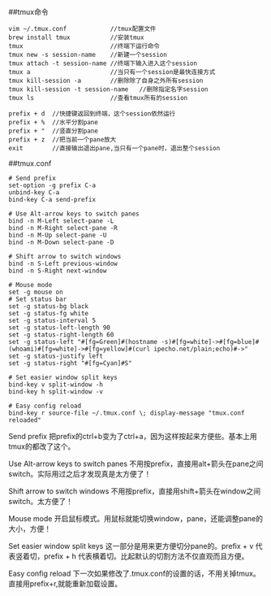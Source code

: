 ##tmux命令
```
vim ~/.tmux.conf            //tmux配置文件
brew install tmux           //安装tmux
tmux                        //终端下运行命令
tmux new -s session-name    //新建一个session
tmux attach -t session-name //终端下输入进入这个session
tmux a                      //当只有一个session是最快连接方式
tmux kill-session -a        //删除除了自身之外所有session
tmux kill-session -t session-name   //删除指定名字session
tmux ls                     //查看tmux所有的session

prefix + d  //快捷键返回到终端，这个session依然运行
prefix + %  //水平分割pane
prefix + "  //竖直分割pane
prefix + z  //把当前一个pane放大
exit        //直接输出退出pane,当只有一个pane时，退出整个session
```
##tmux.conf
```
# Send prefix
set-option -g prefix C-a
unbind-key C-a
bind-key C-a send-prefix

# Use Alt-arrow keys to switch panes
bind -n M-Left select-pane -L
bind -n M-Right select-pane -R
bind -n M-Up select-pane -U
bind -n M-Down select-pane -D

# Shift arrow to switch windows
bind -n S-Left previous-window
bind -n S-Right next-window

# Mouse mode
set -g mouse on
# Set status bar
set -g status-bg black
set -g status-fg white
set -g status-interval 5
set -g status-left-length 90
set -g status-right-length 60
set -g status-left "#[fg=Green]#(hostname -s)#[fg=white]->#[fg=blue]#(whoami)#[fg=white]->#[fg=yellow]#(curl ipecho.net/plain;echo)#->"
set -g status-justify left
set -g status-right "#[fg=Cyan]#S"

# Set easier window split keys
bind-key v split-window -h
bind-key h split-window -v

# Easy config reload
bind-key r source-file ~/.tmux.conf \; display-message "tmux.conf reloaded"
```
Send prefix
把prefix的ctrl+b变为了ctrl+a，因为这样按起来方便些。基本上用tmux的都改了这个。

Use Alt-arrow keys to switch panes
不用按prefix，直接用alt+箭头在pane之间switch。实际用过之后才发现真是太方便了！

Shift arrow to switch windows
不用按prefix，直接用shift+箭头在window之间switch。太方便了！

Mouse mode
开启鼠标模式。用鼠标就能切换window，pane，还能调整pane的大小，方便！

Set easier window split keys
这一部分是用来更方便切分pane的。prefix + v 代表竖着切，prefix + h 代表横着切。比起默认的切割方法不仅直观而且方便。

Easy config reload
下一次如果修改了.tmux.conf的设置的话，不用关掉tmux。直接用prefix+r,就能重新加载设置。
